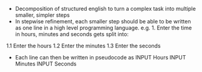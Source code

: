 - Decomposition of structured english to turn a complex task into multiple smaller, simpler steps
- In stepwise refinement, each smaller step should be able to be written as one line in a high level programming language.
e.g. 1. Enter the time in hours, minutes and seconds gets split into:

1.1 Enter the hours
1.2 Enter the minutes
1.3 Enter the seconds

- Each line can then be written in pseudocode as
INPUT Hours
INPUT Minutes
INPUT Seconds